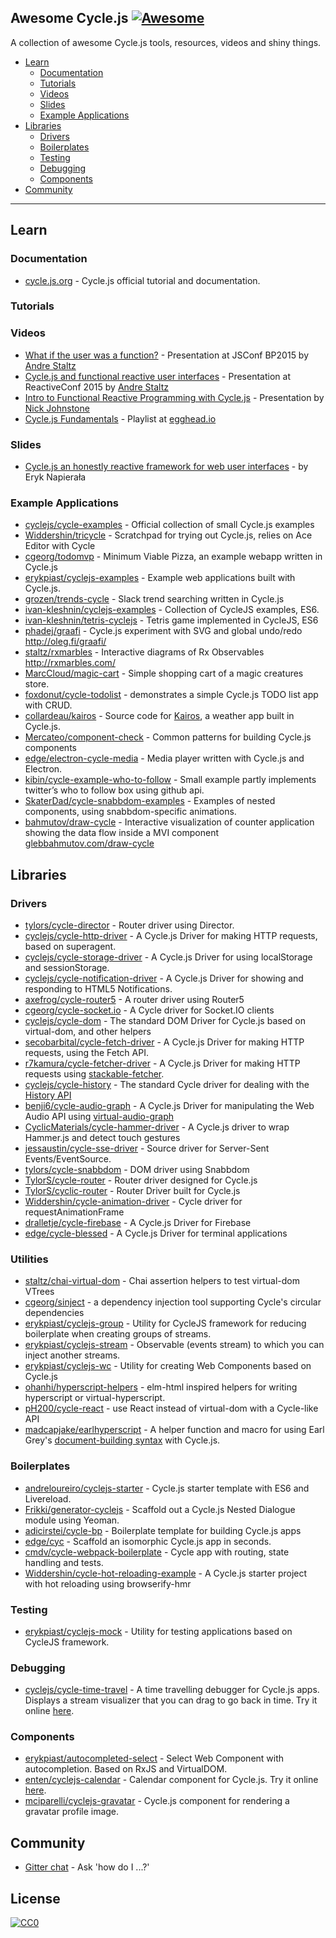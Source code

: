 ## Awesome Cycle.js [![Awesome](https://cdn.rawgit.com/sindresorhus/awesome/d7305f38d29fed78fa85652e3a63e154dd8e8829/media/badge.svg)](https://github.com/sindresorhus/awesome)

A collection of awesome Cycle.js tools, resources, videos and shiny things.

- [Learn](#learn)
  - [Documentation](#documentation)
  - [Tutorials](#tutorials)
  - [Videos](#videos)
  - [Slides](#slides)
  - [Example Applications](#example-applications)
- [Libraries](#libraries)
  - [Drivers](#drivers)
  - [Boilerplates](#boilerplates)
  - [Testing](#testing)
  - [Debugging](#debugging)
  - [Components](#components)
- [Community](#community)

---
## Learn

### Documentation

* [cycle.js.org](http://cycle.js.org/) - Cycle.js official tutorial and documentation.

### Tutorials

### Videos

* [What if the user was a function?](https://www.youtube.com/watch?v=1zj7M1LnJV4) - Presentation at JSConf BP2015 by [Andre Staltz](https://twitter.com/andrestaltz)
* [Cycle.js and functional reactive user interfaces](https://www.youtube.com/watch?v=uNZnftSksYg) - Presentation at ReactiveConf 2015 by [Andre Staltz](http://twitter.com/andrestaltz)
* [Intro to Functional Reactive Programming with Cycle.js](https://www.youtube.com/watch?v=6_ETUyh0tns) - Presentation by [Nick Johnstone](https://twitter.com/widdnz)
* [Cycle.js Fundamentals](https://egghead.io/series/cycle-js-fundamentals) - Playlist at [egghead.io](https://egghead.io)

### Slides

* [Cycle.js an honestly reactive framework for web user interfaces](http://slides.com/erykpiast/cycle) - by Eryk Napierała

### Example Applications

* [cyclejs/cycle-examples](https://github.com/cyclejs/cycle-examples) - Official collection of small Cycle.js examples
* [Widdershin/tricycle](https://github.com/Widdershin/tricycle) - Scratchpad for trying out Cycle.js, relies on Ace Editor with Cycle
* [cgeorg/todomvp](https://github.com/cgeorg/todomvp) - Minimum Viable Pizza, an example webapp written in Cycle.js
* [erykpiast/cyclejs-examples](https://github.com/erykpiast/cyclejs-examples) - Example web applications built with Cycle.js.
* [grozen/trends-cycle](https://github.com/grozen/trends-cycle) - Slack trend searching written in Cycle.js
* [ivan-kleshnin/cyclejs-examples](https://github.com/ivan-kleshnin/cyclejs-examples) - Collection of CycleJS examples, ES6.
* [ivan-kleshnin/tetris-cyclejs](https://github.com/ivan-kleshnin/tetris-cyclejs) - Tetris game implemented in CycleJS, ES6
* [phadej/graafi](https://github.com/phadej/graafi) - Cycle.js experiment with SVG and global undo/redo
http://oleg.fi/graafi/
* [staltz/rxmarbles](https://github.com/staltz/rxmarbles) - Interactive diagrams of Rx Observables http://rxmarbles.com/
* [MarcCloud/magic-cart](https://github.com/MarcCloud/magic-cart) - Simple shopping cart of a magic creatures store.
* [foxdonut/cycle-todolist](https://github.com/foxdonut/cycle-todolist) - demonstrates a simple Cycle.js TODO list app with CRUD.
* [collardeau/kairos](https://github.com/collardeau/kairos) - Source code for [Kairos](http://my-kairos.herokuapp.com/), a weather app built in Cycle.js.
* [Mercateo/component-check](https://github.com/Mercateo/component-check) - Common patterns for building Cycle.js components
* [edge/electron-cycle-media](https://github.com/edge/electron-cycle-media) - Media player written with Cycle.js and Electron.
* [kibin/cycle-example-who-to-follow](https://github.com/kibin/cycle-example-who-to-follow) - Small example partly implements twitter’s who to follow box using github api.
* [SkaterDad/cycle-snabbdom-examples](https://github.com/SkaterDad/cycle-snabbdom-examples) - Examples of nested components, using snabbdom-specific animations.
* [bahmutov/draw-cycle](https://github.com/bahmutov/draw-cycle) - Interactive visualization of counter application showing the data flow inside a MVI component [glebbahmutov.com/draw-cycle](https://glebbahmutov.com/draw-cycle/)

## Libraries

### Drivers

* [tylors/cycle-director](https://github.com/tylors/cycle-director) - Router driver using Director.
* [cyclejs/cycle-http-driver](https://github.com/cyclejs/cycle-http-driver) - A Cycle.js Driver for making HTTP requests, based on superagent.
* [cyclejs/cycle-storage-driver](https://github.com/cyclejs/cycle-storage-driver) - A Cycle.js Driver for using localStorage and sessionStorage.
* [cyclejs/cycle-notification-driver](https://github.com/cyclejs/cycle-notification-driver) - A Cycle.js Driver for showing and responding to HTML5 Notifications.
* [axefrog/cycle-router5](https://github.com/axefrog/cycle-router5) - A router driver using Router5
* [cgeorg/cycle-socket.io](https://github.com/cgeorg/cycle-socket.io) - A Cycle driver for Socket.IO clients
* [cyclejs/cycle-dom](https://github.com/cyclejs/cycle-dom) - The standard DOM Driver for Cycle.js based on virtual-dom, and other helpers
* [secobarbital/cycle-fetch-driver](https://github.com/secobarbital/cycle-fetch-driver) - A Cycle.js Driver for making HTTP requests, using the Fetch API.
* [r7kamura/cycle-fetcher-driver](https://github.com/r7kamura/cycle-fetcher-driver) - A Cycle.js Driver for making HTTP requests using [stackable-fetcher](https://github.com/r7kamura/stackable-fetcher).
* [cyclejs/cycle-history](https://github.com/cyclejs/cycle-history) - The standard Cycle driver for dealing with the [History API](https://developer.mozilla.org/en-US/docs/Web/API/History_API)
* [benji6/cycle-audio-graph](https://github.com/benji6/cycle-audio-graph) - A Cycle.js Driver for manipulating the Web Audio API using [virtual-audio-graph](https://github.com/benji6/virtual-audio-graph)
* [CyclicMaterials/cycle-hammer-driver](https://github.com/CyclicMaterials/cycle-hammer-driver) - A Cycle.js driver to wrap Hammer.js and detect touch gestures
* [jessaustin/cycle-sse-driver](https://github.com/jessaustin/cycle-sse-driver) - Source driver for Server-Sent Events/EventSource.
* [tylors/cycle-snabbdom](https://github.com/TylorS/cycle-snabbdom) - DOM driver using Snabbdom
* [TylorS/cycle-router](https://github.com/TylorS/cycle-router) - Router driver designed for Cycle.js
* [TylorS/cyclic-router](https://github.com/TylorS/cyclic-router) - Router Driver built for Cycle.js
* [Widdershin/cycle-animation-driver](https://github.com/Widdershin/cycle-animation-driver) - Cycle driver for requestAnimationFrame
* [dralletje/cycle-firebase](https://github.com/dralletje/cycle-firebase) - A Cycle.js Driver for Firebase
* [edge/cycle-blessed](https://github.com/edge/cycle-blessed) - A Cycle.js Driver for terminal applications

### Utilities

* [staltz/chai-virtual-dom](https://github.com/staltz/chai-virtual-dom) - Chai assertion helpers to test virtual-dom VTrees
* [cgeorg/sinject](https://github.com/cgeorg/sinject) - a dependency injection tool supporting Cycle's circular dependencies
* [erykpiast/cyclejs-group](https://github.com/erykpiast/cyclejs-group) - Utility for CycleJS framework for reducing boilerplate when creating groups of streams.
* [erykpiast/cyclejs-stream](https://github.com/cyclejs/rx-injectable-observable) - Observable (events stream) to which you can inject another streams.
* [erykpiast/cyclejs-wc](https://github.com/erykpiast/cyclejs-wc) - Utility for creating Web Components based on Cycle.js
* [ohanhi/hyperscript-helpers](https://github.com/ohanhi/hyperscript-helpers) - elm-html inspired helpers for writing hyperscript or virtual-hyperscript.
* [pH200/cycle-react](https://github.com/pH200/cycle-react) - use React instead of virtual-dom with a Cycle-like API
* [madcapjake/earlhyperscript](https://github.com/MadcapJake/earl-hyperscript) - A helper function and macro for using Earl Grey's [document-building syntax](https://breuleux.github.io/earl-grey/doc.html#documentbuildingsyntax) with Cycle.js.

### Boilerplates

* [andreloureiro/cyclejs-starter](https://github.com/andreloureiro/cyclejs-starter) - Cycle.js starter template with ES6 and Livereload.
* [Frikki/generator-cyclejs](https://github.com/Frikki/generator-cyclejs) - Scaffold out a Cycle.js Nested Dialogue module using Yeoman.
* [adicirstei/cycle-bp](https://github.com/adicirstei/cycle-bp) - Boilerplate template for building Cycle.js apps
* [edge/cyc](https://github.com/edge/cyc) - Scaffold an isomorphic Cycle.js app in seconds.
* [cmdv/cycle-webpack-boilerplate](https://github.com/Cmdv/cycle-webpack-boilerplate) - Cycle app with routing, state handling and tests.
* [Widdershin/cycle-hot-reloading-example](https://github.com/Widdershin/cycle-hot-reloading-example) - A Cycle.js starter project with hot reloading using browserify-hmr

### Testing

* [erykpiast/cyclejs-mock](https://github.com/erykpiast/cyclejs-mock) - Utility for testing applications based on CycleJS framework.

### Debugging

* [cyclejs/cycle-time-travel](https://github.com/cyclejs/cycle-time-travel) - A time travelling debugger for Cycle.js apps. Displays a stream visualizer that you can drag to go back in time. Try it online [here](http://cycle.js.org/cycle-time-travel/).

### Components

* [erykpiast/autocompleted-select](https://github.com/erykpiast/autocompleted-select) - Select Web Component with autocompletion. Based on RxJS and VirtualDOM.
* [enten/cyclejs-calendar](https://github.com/enten/cyclejs-calendar) - Calendar component for Cycle.js. Try it online [here](http://enten.github.io/cyclejs-calendar/example).
* [mciparelli/cyclejs-gravatar](https://github.com/mciparelli/cyclejs-gravatar) - Cycle.js component for rendering a gravatar profile image.

## Community

* [Gitter chat](https://gitter.im/cyclejs/cycle-core) - Ask 'how do I ...?'


## License

[![CC0](http://i.creativecommons.org/p/zero/1.0/88x31.png)](http://creativecommons.org/publicdomain/zero/1.0/)
